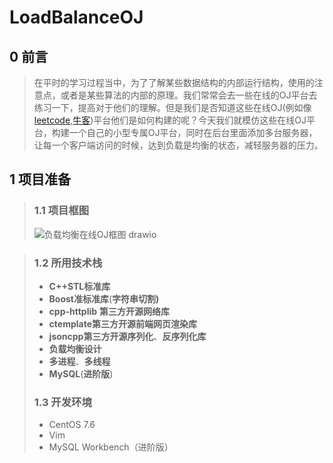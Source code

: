 # LoadBalanceOJ
## 0 前言

>​		在平时的学习过程当中，为了了解某些数据结构的内部运行结构，使用的注意点，或者是某些算法的内部的原理。我们常常会去一些在线的OJ平台去练习一下，提高对于他们的理解。但是我们是否知道这些在线OJ(例如像[leetcode](https://leetcode.cn/),[牛客](https://www.nowcoder.com/))平台他们是如何构建的呢？今天我们就模仿这些在线OJ平台，构建一个自己的小型专属OJ平台，同时在后台里面添加多台服务器，让每一个客户端访问的时候，达到负载是均衡的状态，减轻服务器的压力。

## 1 项目准备

>### 1.1 项目框图
>
>![负载均衡在线OJ框图 drawio](https://github.com/Lp700750/LoadBalanceOJ/assets/104414865/1087ea39-ddfb-4fcb-953a-380e6b50a1e6)

>
>### 1.2 所用技术栈
>
>- **C++STL标准库**
>- **Boost准标准库**(**字符串切割)**
>- **cpp-httplib**  **第三方开源网络库**
>- **ctemplate第三方开源前端网页渲染库**
>- **jsoncpp第三方开源序列化**、**反序列化库**
>- **负载均衡设计**
>- **多进程**、**多线程**
>- **MySQL**(**进阶版**)
>
>### 1.3 开发环境
>
>- CentOS 7.6
>- Vim
>- MySQL Workbench（进阶版）
>
>
